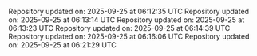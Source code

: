 Repository updated on: 2025-09-25 at 06:12:35 UTC
Repository updated on: 2025-09-25 at 06:13:14 UTC
Repository updated on: 2025-09-25 at 06:13:23 UTC
Repository updated on: 2025-09-25 at 06:14:39 UTC
Repository updated on: 2025-09-25 at 06:16:06 UTC
Repository updated on: 2025-09-25 at 06:21:29 UTC
